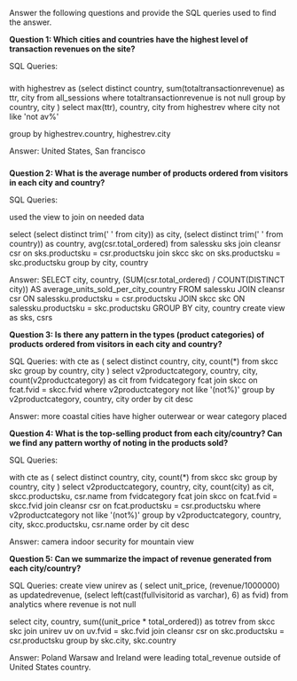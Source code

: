 Answer the following questions and provide the SQL queries used to find the answer.

    
**Question 1: Which cities and countries have the highest level of transaction revenues on the site?**


SQL Queries:
###
with highestrev as
(select distinct country, sum(totaltransactionrevenue) as ttr, city from all_sessions
 where totaltransactionrevenue is not null
 group by country, city
)
select max(ttr), country, city
from highestrev
where city not like 'not av%'

group by highestrev.country, highestrev.city


Answer:
United States, San francisco 

###

**Question 2: What is the average number of products ordered from visitors in each city and country?**


SQL Queries:

used the view to join on needed data

select (select distinct trim(' ' from city)) as city, (select distinct trim(' ' from country)) as country, avg(csr.total_ordered)
from salessku sks
join cleansr csr
on sks.productsku = csr.productsku
join skcc skc
on sks.productsku = skc.productsku
group by city, country


Answer:
SELECT 
  city,
  country,
  (SUM(csr.total_ordered) / COUNT(DISTINCT city)) AS average_units_sold_per_city_country
FROM salessku
JOIN cleansr csr ON salessku.productsku = csr.productsku
JOIN skcc skc ON salessku.productsku = skc.productsku
GROUP BY city, country
create view as sks, csrs




**Question 3: Is there any pattern in the types (product categories) of products ordered from visitors in each city and country?**


SQL Queries:
with cte as (
select distinct country, city, count(*)
from skcc skc
group by country, city
)
select v2productcategory, country, city, count(v2productcategory) as cit
	from fvidcategory fcat
	join skcc on fcat.fvid = skcc.fvid
	where v2productcategory not like '(not%)'
	group by v2productcategory, country, city
order by cit desc


Answer:
more coastal cities have higher outerwear or wear category placed




**Question 4: What is the top-selling product from each city/country? Can we find any pattern worthy of noting in the products sold?**


SQL Queries:

with cte as (
select distinct country, city, count(*)
from skcc skc
group by country, city
)
select v2productcategory, country, city, count(city) as cit, skcc.productsku, csr.name
	from fvidcategory fcat
	join skcc on fcat.fvid = skcc.fvid
	join cleansr csr
	on fcat.productsku = csr.productsku
	where v2productcategory not like '(not%)'
	group by v2productcategory, country, city, skcc.productsku, csr.name
order by cit desc

Answer:
camera indoor security for mountain view




**Question 5: Can we summarize the impact of revenue generated from each city/country?**

SQL Queries:
create view unirev as (
select unit_price, (revenue/1000000) as updatedrevenue, (select left(cast(fullvisitorid as varchar), 6) as fvid)
	from analytics
	where revenue is not null

select city, country, sum((unit_price * total_ordered)) as totrev
	from skcc skc
	join unirev uv
	on uv.fvid = skc.fvid 
	join cleansr csr
	on skc.productsku = csr.productsku
	group by skc.city, skc.country

Answer:
Poland Warsaw and Ireland were leading total_revenue outside of United States country.






